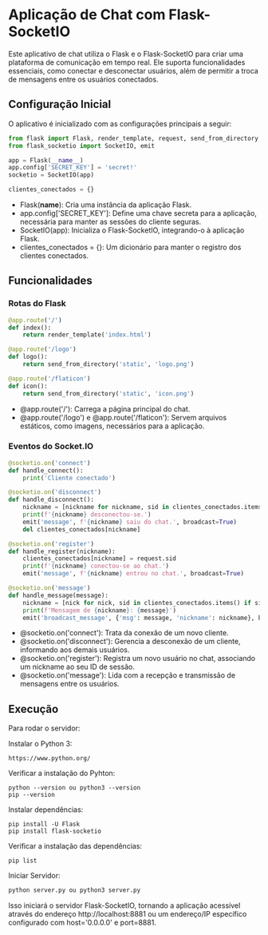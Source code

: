 # Aplicação de Chat com Flask-SocketIO

Este aplicativo de chat utiliza o Flask e o Flask-SocketIO para criar uma plataforma de comunicação em tempo real. Ele suporta funcionalidades essenciais, como conectar e desconectar usuários, além de permitir a troca de mensagens entre os usuários conectados.

## Configuração Inicial

O aplicativo é inicializado com as configurações principais a seguir:

```python
from flask import Flask, render_template, request, send_from_directory
from flask_socketio import SocketIO, emit

app = Flask(__name__)
app.config['SECRET_KEY'] = 'secret!'
socketio = SocketIO(app)

clientes_conectados = {}
```

- Flask(__name__): Cria uma instância da aplicação Flask.
- app.config['SECRET_KEY']: Define uma chave secreta para a aplicação, necessária para manter as sessões do cliente seguras.
- SocketIO(app): Inicializa o Flask-SocketIO, integrando-o à aplicação Flask.
- clientes_conectados = {}: Um dicionário para manter o registro dos clientes conectados.

## Funcionalidades

### Rotas do Flask

```python
@app.route('/')
def index():
    return render_template('index.html')

@app.route('/logo')
def logo():
    return send_from_directory('static', 'logo.png')

@app.route('/flaticon')
def icon():
    return send_from_directory('static', 'icon.png')
```

- @app.route('/'): Carrega a página principal do chat.
- @app.route('/logo') e @app.route('/flaticon'): Servem arquivos estáticos, como imagens, necessários para a aplicação.

### Eventos do Socket.IO

```python
@socketio.on('connect')
def handle_connect():
    print('Cliente conectado')

@socketio.on('disconnect')
def handle_disconnect():
    nickname = [nickname for nickname, sid in clientes_conectados.items() if sid == request.sid][0]
    print(f'{nickname} desconectou-se.')
    emit('message', f'{nickname} saiu do chat.', broadcast=True)
    del clientes_conectados[nickname]

@socketio.on('register')
def handle_register(nickname):
    clientes_conectados[nickname] = request.sid
    print(f'{nickname} conectou-se ao chat.')
    emit('message', f'{nickname} entrou no chat.', broadcast=True)

@socketio.on('message')
def handle_message(message):
    nickname = [nick for nick, sid in clientes_conectados.items() if sid == request.sid][0]
    print(f'Mensagem de {nickname}: {message}')
    emit('broadcast_message', {'msg': message, 'nickname': nickname}, broadcast=True)
```

- @socketio.on('connect'): Trata da conexão de um novo cliente.
- @socketio.on('disconnect'): Gerencia a desconexão de um cliente, informando aos demais usuários.
- @socketio.on('register'): Registra um novo usuário no chat, associando um nickname ao seu ID de sessão.
- @socketio.on('message'): Lida com a recepção e transmissão de mensagens entre os usuários.


## Execução

Para rodar o servidor:

Instalar o Python 3:
```
https://www.python.org/
```

Verificar a instalação do Pyhton:
```
python --version ou python3 --version
pip --version
```

Instalar dependências:
```
pip install -U Flask
pip install flask-socketio
```

Verificar a instalação das dependências:
```
pip list
``` 

Iniciar Servidor:
```python
python server.py ou python3 server.py
```
Isso iniciará o servidor Flask-SocketIO, tornando a aplicação acessível através do endereço http://localhost:8881 ou um endereço/IP específico configurado com host='0.0.0.0' e port=8881.